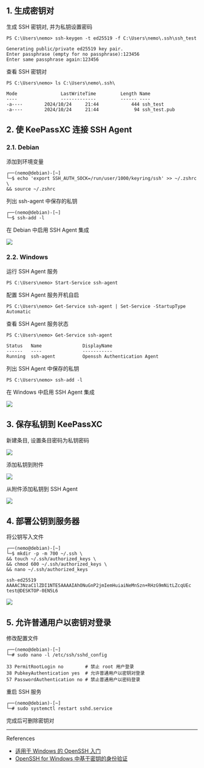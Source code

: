 ## 1. 生成密钥对

生成 SSH 密钥对, 并为私钥设置密码

```
PS C:\Users\nemo> ssh-keygen -t ed25519 -f C:\Users\nemo\.ssh\ssh_test
```

```
Generating public/private ed25519 key pair.
Enter passphrase (empty for no passphrase):123456
Enter same passphrase again:123456
```

查看 SSH 密钥对

```
PS C:\Users\nemo> ls C:\Users\nemo\.ssh\
```

```
Mode                LastWriteTime         Length Name
----                -------------         ------ ----
-a----        2024/10/24     21:44            444 ssh_test
-a----        2024/10/24     21:44             94 ssh_test.pub
```

## 2. 使 KeePassXC 连接 SSH Agent

### 2.1. Debian

添加到环境变量

```
┌──(nemo@debian)-[~]
└─$ echo 'export SSH_AUTH_SOCK=/run/user/1000/keyring/ssh' >> ~/.zshrc \
&& source ~/.zshrc
```

列出 ssh-agent 中保存的私钥

```
┌──(nemo@debian)-[~]
└─$ ssh-add -l
```

在 Debian 中启用 SSH Agent 集成

![](../../../images/配置%20SSH%20密钥对连接/在%20Debian%20中启用%20SSH%20Agent%20集成.png)

### 2.2. Windows

运行 SSH Agent 服务

```
PS C:\Users\nemo> Start-Service ssh-agent
```

配置 SSH Agent 服务开机自启

```
PS C:\Users\nemo> Get-Service ssh-agent | Set-Service -StartupType Automatic
```

查看 SSH Agent 服务状态

```
PS C:\Users\nemo> Get-Service ssh-agent
```

```
Status   Name               DisplayName
------   ----               -----------
Running  ssh-agent          Openssh Authentication Agent
```

列出 SSH Agent 中保存的私钥

```
PS C:\Users\nemo> ssh-add -l
```

在 Windows 中启用 SSH Agent 集成

![](../../../images/配置%20SSH%20密钥对连接/在%20Windows%20中启用%20SSH%20Agent%20集成.png)

## 3. 保存私钥到 KeePassXC

新建条目, 设置条目密码为私钥密码

![](./../../../images/%E9%85%8D%E7%BD%AE%20SSH%20%E5%AF%86%E9%92%A5%E5%AF%B9%E8%BF%9E%E6%8E%A5/%E6%96%B0%E5%BB%BA%E6%9D%A1%E7%9B%AE,%20%E8%AE%BE%E7%BD%AE%E6%9D%A1%E7%9B%AE%E5%AF%86%E7%A0%81%E4%B8%BA%E7%A7%81%E9%92%A5%E5%AF%86%E7%A0%81.png)

添加私钥到附件

![](./../../../images/%E9%85%8D%E7%BD%AE%20SSH%20%E5%AF%86%E9%92%A5%E5%AF%B9%E8%BF%9E%E6%8E%A5/%E6%B7%BB%E5%8A%A0%E7%A7%81%E9%92%A5%E5%88%B0%E9%99%84%E4%BB%B6.png)

从附件添加私钥到 SSH Agent

![](./../../../images/%E9%85%8D%E7%BD%AE%20SSH%20%E5%AF%86%E9%92%A5%E5%AF%B9%E8%BF%9E%E6%8E%A5/%E4%BB%8E%E9%99%84%E4%BB%B6%E6%B7%BB%E5%8A%A0%E7%A7%81%E9%92%A5%E5%88%B0%20SSH%20Agent.png)

## 4. 部署公钥到服务器

将公钥写入文件

```
┌──(nemo@debian)-[~]
└─$ mkdir -p -m 700 ~/.ssh \
&& touch ~/.ssh/authorized_keys \
&& chmod 600 ~/.ssh/authorized_keys \
&& nano ~/.ssh/authorized_keys
```

```
ssh-ed25519 AAAAC3NzaC1lZDI1NTE5AAAAIAhONuGnP2jmIemHuiaiNeMnSzn+RHzG9mNitLZcqUEc test@DESKTOP-0EN5L6
```

![](./../../../images/%E9%85%8D%E7%BD%AE%20SSH%20%E5%AF%86%E9%92%A5%E5%AF%B9%E8%BF%9E%E6%8E%A5/%E5%B0%86%E5%85%AC%E9%92%A5%E5%86%99%E5%85%A5%E6%96%87%E4%BB%B6.png)

## 5. 允许普通用户以密钥对登录

修改配置文件

```
┌──(nemo@debian)-[~]
└─# sudo nano -l /etc/ssh/sshd_config
```

```
33 PermitRootLogin no        # 禁止 root 用户登录
38 PubkeyAuthentication yes  # 允许普通用户以密钥对登录
57 PasswordAuthentication no # 禁止普通用户以密码登录
```

重启 SSH 服务

```
┌──(nemo@debian)-[~]
└─# sudo systemctl restart sshd.service
```

完成后可删除密钥对

---

References

- [适用于 Windows 的 OpenSSH 入门](https://learn.microsoft.com/zh-cn/windows-server/administration/openssh/openssh_install_firstuse?tabs=gui&pivots=windows-server-2025)
- [OpenSSH for Windows 中基于密钥的身份验证](https://learn.microsoft.com/zh-cn/windows-server/administration/openssh/openssh_keymanagement)